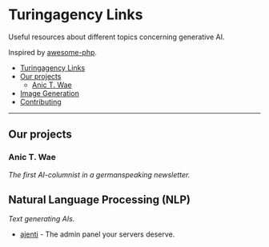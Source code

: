# Turingagency Links
Useful resources about different topics concerning generative AI.

Inspired by [awesome-php](https://github.com/ziadoz/awesome-php).

- [Turingagency Links](#turingagency-links)
- [Our projects](#our-projects)
    - [Anic T. Wae](#anic-t-wae)
- [Image Generation](#image-generation)
- [Contributing](#contributing)

---
## Our projects
### Anic T. Wae

*The first AI-columnist in a germanspeaking newsletter.*

## Natural Language Processing (NLP)

*Text generating AIs.*

* [ajenti](https://github.com/ajenti/ajenti) - The admin panel your servers deserve.

